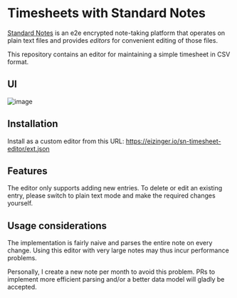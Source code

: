 # Timesheets with Standard Notes

[Standard Notes](https://standardnotes.com/) is an e2e encrypted note-taking platform that operates on plain text files and provides _editors_ for convenient editing of those files.

This repository contains an editor for maintaining a simple timesheet in CSV format.

## UI

![image](https://user-images.githubusercontent.com/5486389/177994989-8f16fb42-b41d-458f-a5fd-8e3d215b848d.png)

## Installation

Install as a custom editor from this URL: https://eizinger.io/sn-timesheet-editor/ext.json

## Features

The editor only supports adding new entries.
To delete or edit an existing entry, please switch to plain text mode and make the required changes yourself.

## Usage considerations

The implementation is fairly naive and parses the entire note on every change.
Using this editor with very large notes may thus incur performance problems.

Personally, I create a new note per month to avoid this problem.
PRs to implement more efficient parsing and/or a better data model will gladly be accepted.
